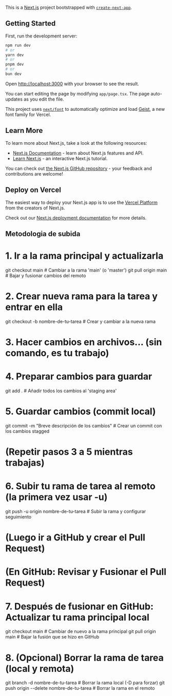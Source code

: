 This is a [Next.js](https://nextjs.org) project bootstrapped with [`create-next-app`](https://nextjs.org/docs/app/api-reference/cli/create-next-app).

## Getting Started

First, run the development server:

```bash
npm run dev
# or
yarn dev
# or
pnpm dev
# or
bun dev
```

Open [http://localhost:3000](http://localhost:3000) with your browser to see the result.

You can start editing the page by modifying `app/page.tsx`. The page auto-updates as you edit the file.

This project uses [`next/font`](https://nextjs.org/docs/app/building-your-application/optimizing/fonts) to automatically optimize and load [Geist](https://vercel.com/font), a new font family for Vercel.

## Learn More

To learn more about Next.js, take a look at the following resources:

- [Next.js Documentation](https://nextjs.org/docs) - learn about Next.js features and API.
- [Learn Next.js](https://nextjs.org/learn) - an interactive Next.js tutorial.

You can check out [the Next.js GitHub repository](https://github.com/vercel/next.js) - your feedback and contributions are welcome!

## Deploy on Vercel

The easiest way to deploy your Next.js app is to use the [Vercel Platform](https://vercel.com/new?utm_medium=default-template&filter=next.js&utm_source=create-next-app&utm_campaign=create-next-app-readme) from the creators of Next.js.

Check out our [Next.js deployment documentation](https://nextjs.org/docs/app/building-your-application/deploying) for more details.

## Metodologia de subida 
# 1. Ir a la rama principal y actualizarla
git checkout main        # Cambiar a la rama 'main' (o 'master')
git pull origin main     # Bajar y fusionar cambios del remoto

# 2. Crear nueva rama para la tarea y entrar en ella
git checkout -b nombre-de-tu-tarea # Crear y cambiar a la nueva rama

# 3. Hacer cambios en archivos... (sin comando, es tu trabajo)

# 4. Preparar cambios para guardar
git add .                # Añadir todos los cambios al 'staging area'

# 5. Guardar cambios (commit local)
git commit -m "Breve descripción de los cambios" # Crear un commit con los cambios stagged

# (Repetir pasos 3 a 5 mientras trabajas)

# 6. Subir tu rama de tarea al remoto (la primera vez usar -u)
git push -u origin nombre-de-tu-tarea # Subir la rama y configurar seguimiento

# (Luego ir a GitHub y crear el Pull Request)

# (En GitHub: Revisar y Fusionar el Pull Request)

# 7. Después de fusionar en GitHub: Actualizar tu rama principal local
git checkout main        # Cambiar de nuevo a la rama principal
git pull origin main     # Bajar la fusión que se hizo en GitHub

# 8. (Opcional) Borrar la rama de tarea (local y remota)
git branch -d nombre-de-tu-tarea     # Borrar la rama local (-D para forzar)
git push origin --delete nombre-de-tu-tarea # Borrar la rama en el remoto